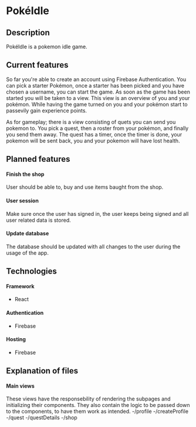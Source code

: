 # PokéIdle

## Description
PokéIdle is a pokemon idle game.
## Current features
So far you're able to create an account using Firebase Authentication. You can pick a starter Pokémon, once a starter has been picked and you have chosen a username, you can start the game. As soon as the game has been started you will be taken to a view. This view is an overview of you and your pokémon. While having the game turned on you and your pokémon start to passevily gain experience points. 

As for gameplay; there is a view consisting of quets you can send you pokemon to. You pick a quest, then a roster from your pokémon, and finally you send them away. The quest has a timer, once the timer is done, your pokemon will be sent back, you and your pokemon will have lost health.

## Planned features
#### Finish the shop
User should be able to, buy and use items baught from the shop.
#### User session 
Make sure once the user has signed in, the user keeps being signed and all user related data is stored.
#### Update database
The database should be updated with all changes to the user during the usage of the app.

## Technologies
#### Framework
- React
#### Authentication
- Firebase
#### Hosting
- Firebase

## Explanation of files
#### Main views
These views have the responsebility of rendering the subpages and initializing their components. They also contain the logic to be passed down to the components, to have them work as intended.
-/profile
-/createProfile
-/quest
-/questDetails
-/shop   